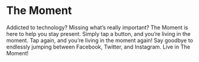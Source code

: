 # The Moment
Addicted to technology? Missing what’s really important? The Moment is here to help you stay present.  Simply tap a button, and you’re living in the moment.  Tap again, and you’re living in the moment again!  Say goodbye to endlessly jumping between Facebook, Twitter, and Instagram.  Live in The Moment!
